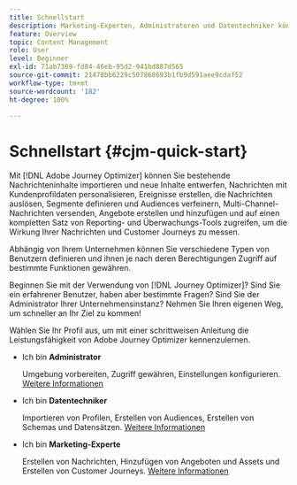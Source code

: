 ```yaml
---
title: Schnellstart
description: Marketing-Experten, Administratoren und Datentechniker können hier anhand einer schrittweisen Anleitung Adobe Journey Optimizer kennenlernen und erkunden.
feature: Overview
topic: Content Management
role: User
level: Beginner
exl-id: 71ab7369-fd84-46eb-95d2-941bd887d565
source-git-commit: 21478bb6229c507868693b1fb9d591aee9cdaf52
workflow-type: tm+mt
source-wordcount: '182'
ht-degree: 100%

---
```


# Schnellstart {#cjm-quick-start}

Mit [!DNL Adobe Journey Optimizer] können Sie bestehende Nachrichteninhalte importieren und neue Inhalte entwerfen, Nachrichten mit Kundenprofildaten personalisieren, Ereignisse erstellen, die Nachrichten auslösen, Segmente definieren und Audiences verfeinern, Multi-Channel-Nachrichten versenden, Angebote erstellen und hinzufügen und auf einen kompletten Satz von Reporting- und Überwachungs-Tools zugreifen, um die Wirkung Ihrer Nachrichten und Customer Journeys zu messen.

Abhängig von Ihrem Unternehmen können Sie verschiedene Typen von Benutzern definieren und ihnen je nach deren Berechtigungen Zugriff auf bestimmte Funktionen gewähren.

Beginnen Sie mit der Verwendung von [!DNL Journey Optimizer]? Sind Sie ein erfahrener Benutzer, haben aber bestimmte Fragen? Sind Sie der Administrator Ihrer Unternehmensinstanz? Nehmen Sie Ihren eigenen Weg, um schneller an Ihr Ziel zu kommen! 

Wählen Sie Ihr Profil aus, um mit einer schrittweisen Anleitung die Leistungsfähigkeit von Adobe Journey Optimizer kennenzulernen.

* Ich bin **Administrator**

   Umgebung vorbereiten, Zugriff gewähren, Einstellungen konfigurieren. [Weitere Informationen](path/administrator.md)

* Ich bin **Datentechniker**

   Importieren von Profilen, Erstellen von Audiences, Erstellen von Schemas und Datensätzen. [Weitere Informationen](path/data-engineer.md)

* Ich bin **Marketing-Experte**

   Erstellen von Nachrichten, Hinzufügen von Angeboten und Assets und Erstellen von Customer Journeys. [Weitere Informationen](path/marketer.md)
